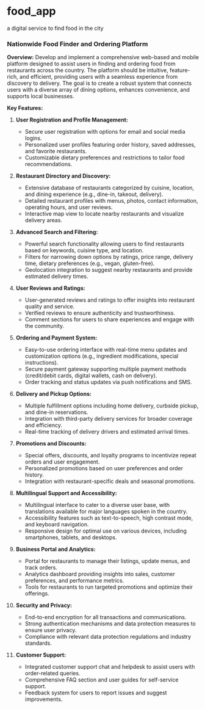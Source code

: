 # food_app
a digital service to find food in the city

### Nationwide Food Finder and Ordering Platform

**Overview:**
Develop and implement a comprehensive web-based and mobile platform designed to assist users in finding and ordering food from restaurants across the country. The platform should be intuitive, feature-rich, and efficient, providing users with a seamless experience from discovery to delivery. The goal is to create a robust system that connects users with a diverse array of dining options, enhances convenience, and supports local businesses.

**Key Features:**
1. **User Registration and Profile Management:**
   - Secure user registration with options for email and social media logins.
   - Personalized user profiles featuring order history, saved addresses, and favorite restaurants.
   - Customizable dietary preferences and restrictions to tailor food recommendations.

2. **Restaurant Directory and Discovery:**
   - Extensive database of restaurants categorized by cuisine, location, and dining experience (e.g., dine-in, takeout, delivery).
   - Detailed restaurant profiles with menus, photos, contact information, operating hours, and user reviews.
   - Interactive map view to locate nearby restaurants and visualize delivery areas.

3. **Advanced Search and Filtering:**
   - Powerful search functionality allowing users to find restaurants based on keywords, cuisine type, and location.
   - Filters for narrowing down options by ratings, price range, delivery time, dietary preferences (e.g., vegan, gluten-free).
   - Geolocation integration to suggest nearby restaurants and provide estimated delivery times.

4. **User Reviews and Ratings:**
   - User-generated reviews and ratings to offer insights into restaurant quality and service.
   - Verified reviews to ensure authenticity and trustworthiness.
   - Comment sections for users to share experiences and engage with the community.

5. **Ordering and Payment System:**
   - Easy-to-use ordering interface with real-time menu updates and customization options (e.g., ingredient modifications, special instructions).
   - Secure payment gateway supporting multiple payment methods (credit/debit cards, digital wallets, cash on delivery).
   - Order tracking and status updates via push notifications and SMS.

6. **Delivery and Pickup Options:**
   - Multiple fulfillment options including home delivery, curbside pickup, and dine-in reservations.
   - Integration with third-party delivery services for broader coverage and efficiency.
   - Real-time tracking of delivery drivers and estimated arrival times.

7. **Promotions and Discounts:**
   - Special offers, discounts, and loyalty programs to incentivize repeat orders and user engagement.
   - Personalized promotions based on user preferences and order history.
   - Integration with restaurant-specific deals and seasonal promotions.

8. **Multilingual Support and Accessibility:**
   - Multilingual interface to cater to a diverse user base, with translations available for major languages spoken in the country.
   - Accessibility features such as text-to-speech, high contrast mode, and keyboard navigation.
   - Responsive design for optimal use on various devices, including smartphones, tablets, and desktops.

9. **Business Portal and Analytics:**
   - Portal for restaurants to manage their listings, update menus, and track orders.
   - Analytics dashboard providing insights into sales, customer preferences, and performance metrics.
   - Tools for restaurants to run targeted promotions and optimize their offerings.

10. **Security and Privacy:**
    - End-to-end encryption for all transactions and communications.
    - Strong authentication mechanisms and data protection measures to ensure user privacy.
    - Compliance with relevant data protection regulations and industry standards.

11. **Customer Support:**
    - Integrated customer support chat and helpdesk to assist users with order-related queries.
    - Comprehensive FAQ section and user guides for self-service support.
    - Feedback system for users to report issues and suggest improvements.
   
  
